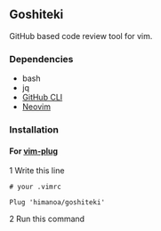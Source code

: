 ## Goshiteki

GitHub based code review tool for vim.

### Dependencies

- bash
- jq
- [GitHub CLI](https://github.com/cli/cli)
- [Neovim](https://github.com/neovim/neovim)

### Installation

#### For [vim-plug](https://github.com/junegunn/vim-plug)

1 Write this line
```
# your .vimrc

Plug 'himanoa/goshiteki'
```

2 Run this command
```
```
